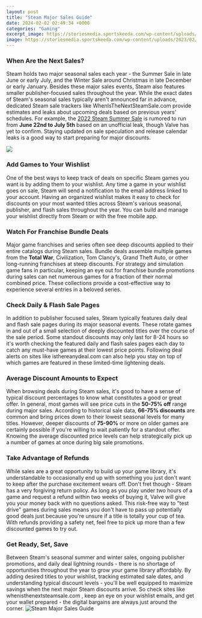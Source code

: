 ```yaml
---
layout: post
title: "Steam Major Sales Guide"
date: 2024-02-02 02:49:34 +0000
categories: "Gaming"
excerpt_image: https://storiesmedia.sportskeeda.com/wp-content/uploads/2023/02/24131009/New-Project141.png
image: https://storiesmedia.sportskeeda.com/wp-content/uploads/2023/02/24131009/New-Project141.png
---
```


### When Are the Next Sales?
Steam holds two major seasonal sales each year - the Summer Sale in late June or early July, and the Winter Sale around Christmas in late December or early January. Besides these major sales events, Steam also features smaller publisher-focused sales throughout the year.
While the exact dates of Steam's seasonal sales typically aren't announced far in advance, dedicated Steam sale trackers like WhenIsTheNextSteamSale.com provide estimates and leaks about upcoming deals based on previous years' schedules. For example, the [2022 Steam Summer Sale](https://store.fi.io.vn/chihuahuas-is-my-valentine-funny-valentines-day-heart-dog-172-chihuahua-dog) is rumored to run from **June 22nd to July 5th** based on an unofficial leak, though Valve has yet to confirm. Staying updated on sale speculation and release calendar leaks is a good way to start preparing for major discounts.

![](https://i.ytimg.com/vi/9pIeHbAYlqs/maxresdefault.jpg)
### Add Games to Your Wishlist
One of the best ways to keep track of deals on specific Steam games you want is by adding them to your wishlist. Any time a game in your wishlist goes on sale, Steam will send a notification to the email address linked to your account. Having an organized wishlist makes it easy to check for discounts on your most wanted titles across Steam's various seasonal, publisher, and flash sales throughout the year. You can build and manage your wishlist directly from Steam or with the free mobile app.
### Watch For Franchise Bundle Deals
Major game franchises and series often see deep discounts applied to their entire catalogs during Steam sales. Bundle deals assemble multiple games from the **Total War**, Civilization, Tom Clancy's, Grand Theft Auto, or other long-running franchises at steep discounts. For strategy and simulation game fans in particular, keeping an eye out for franchise bundle promotions during sales can net numerous games for a fraction of their normal combined price. These collections provide a cost-effective way to experience several entries in a beloved series.
### Check Daily & Flash Sale Pages 
In addition to publisher focused sales, Steam typically features daily deal and flash sale pages during its major seasonal events. These rotate games in and out of a small selection of deeply discounted titles over the course of the sale period. Some standout discounts may only last for 8-24 hours so it's worth checking the featured daily and flash sales pages each day to catch any must-have games at their lowest price points. Following deal alerts on sites like isthereanydeal.com can also help you stay on top of which games are featured in these limited-time lightening deals.
### Average Discount Amounts to Expect
When browsing deals during Steam sales, it's good to have a sense of typical discount percentages to know what constitutes a good or great offer. In general, most games will see price cuts in the **50-75% off** range during major sales. According to historical sale data, **66-75% discounts** are common and bring prices down to their lowest seasonal levels for many titles. However, deeper discounts of **75-90%** or more on older games are certainly possible if you're willing to wait patiently for a standout offer. Knowing the average discounted price levels can help strategically pick up a number of games at once during big sale promotions.
### Take Advantage of Refunds 
While sales are a great opportunity to build up your game library, it's understandable to occasionally end up with something you just don't want to keep after the purchase excitement wears off. Don't fret though - Steam has a very forgiving return policy. As long as you play under two hours of a game and request a refund within two weeks of buying it, Valve will give you your money back with no questions asked. This risk-free way to "test drive" games during sales means you don't have to pass up potentially good deals just because you're unsure if a title is totally your cup of tea. With refunds providing a safety net, feel free to pick up more than a few discounted games to try out.
### Get Ready, Set, Save 
Between Steam's seasonal summer and winter sales, ongoing publisher promotions, and daily deal lightning rounds - there is no shortage of opportunities throughout the year to grow your game library affordably. By adding desired titles to your wishlist, tracking estimated sale dates, and understanding typical discount levels - you'll be well equipped to maximize savings when the next major Steam discounts arrive. So check sites like whenisthenextsteamsale.com , keep an eye on your wishlist emails, and get your wallet prepared - the digital bargains are always just around the corner.
![Steam Major Sales Guide](https://storiesmedia.sportskeeda.com/wp-content/uploads/2023/02/24131009/New-Project141.png)